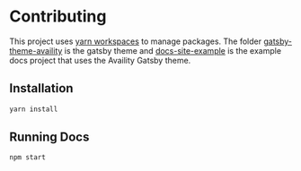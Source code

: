 # Contributing

This project uses [yarn workspaces](https://yarnpkg.com/lang/en/docs/workspaces/) to manage packages. The folder [gatsby-theme-availity](./packages/gatsby-theme-availity) is the gatsby theme and [docs-site-example]('./packages/docs-site-example') is the example docs project that uses the Availity Gatsby theme.

## Installation

```bash
yarn install
```

## Running Docs

```bash
npm start
```
